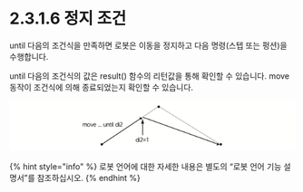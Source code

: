# 2.3.1.6 정지 조건

until 다음의 조건식을 만족하면 로봇은 이동을 정지하고 다음 명령\(스텝 또는 펑션\)을 수행합니다.

until 다음의 조건식의 값은 result\(\) 함수의 리턴값을 통해 확인할 수 있습니다. move 동작이 조건식에 의해 종료되었는지 확인할 수 있습니다.

![&#xADF8;&#xB9BC; 22 &#xC815;&#xC9C0; &#xC870;&#xAC74;&#xC758; &#xC608;](../../../.gitbook/assets/image%20%2846%29%20%281%29%20%281%29.png)

{% hint style="info" %}
로봇 언어에 대한 자세한 내용은 별도의 “로봇 언어 기능 설명서”를 참조하십시오.
{% endhint %}

